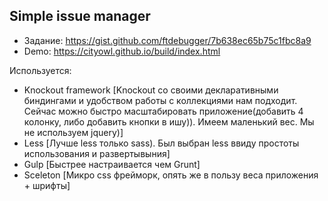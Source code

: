## Simple issue manager
- Задание: https://gist.github.com/ftdebugger/7b638ec65b75c1fbc8a9
- Demo: https://cityowl.github.io/build/index.html

Используется:
 - Knockout framework [Knockout co своими декларативными биндингами и удобством работы с коллекциями нам подходит.
          Сейчас можно быстро масштабировать приложение(добавить 4 колонку, либо добавить кнопки в ишу)). Имеем маленький вес. Мы не используем jquery)]
 - Less [Лучше less только sass). Был выбран less ввиду простоты использования и развертывыния]
 - Gulp [Быстрее настраивается чем Grunt]
 - Sceleton [Микро css фрейморк, опять же в пользу веса приложения + шрифты]
